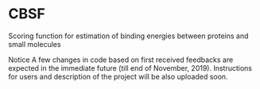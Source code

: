 # CBSF
Scoring function for estimation of binding energies between proteins and small molecules

Notice
A few changes in code based on first received feedbacks are expected in the immediate future (till end of November, 2019). Instructions for users and description of the project will be also uploaded soon.
